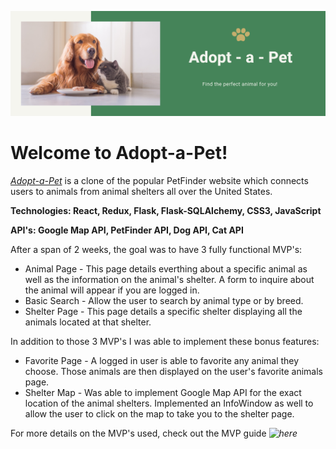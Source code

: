 ![Banner](https://github.com/Natejo91/Adopt-a-Pet/blob/main/assets/Capstone-Banner.png)

# Welcome to Adopt-a-Pet!
*[Adopt-a-Pet](https://adopt-a-pet-app.herokuapp.com)* is a clone of the popular PetFinder website which connects users to animals from animal shelters all over the United States.




**Technologies: React, Redux, Flask, Flask-SQLAlchemy, CSS3, JavaScript**

**API's: Google Map API, PetFinder API, Dog API, Cat API**



After a span of 2 weeks, the goal was to have 3 fully functional MVP's:

- Animal Page  - This page details everthing about a specific animal as well as the information on the animal's shelter. A form to inquire about the animal will appear if you are                  logged in.
- Basic Search - Allow the user to search by animal type or by breed.
- Shelter Page - This page details a specific shelter displaying all the animals located at that shelter.


In addition to those 3 MVP's I was able to implement these bonus features:

- Favorite Page - A logged in user is able to favorite any animal they choose. Those animals are then displayed on the user's favorite animals page.
- Shelter Map   - Was able to implement Google Map API for the exact location of the animal shelters.  Implemented an InfoWindow as well to allow the user to click on the map to                     take you to the shelter page.

For more details on the MVP's used, check out the MVP guide *![here](https://github.com/Natejo91/Adopt-a-Pet/wiki/MVP-Feature-List)*

